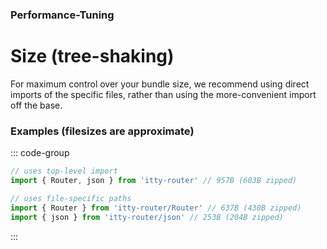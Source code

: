 ### Performance-Tuning
# Size (tree-shaking)

For maximum control over your bundle size, we recommend using direct imports of the specific files, rather than using the more-convenient import off the base.

### Examples (filesizes are approximate)
::: code-group

```ts [Unoptimized]
// uses top-level import
import { Router, json } from 'itty-router' // 957B (603B zipped)
```

```ts [Optimized]
// uses file-specific paths
import { Router } from 'itty-router/Router' // 637B (430B zipped)
import { json } from 'itty-router/json' // 253B (204B zipped)
```

:::
